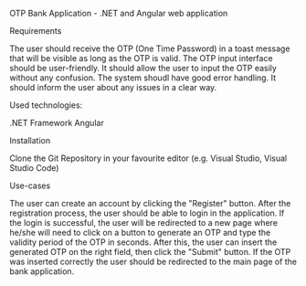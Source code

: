 OTP Bank Application - .NET and Angular web application

Requirements

The user should receive the OTP (One Time Password) in a toast message that will be visible as long as the OTP is valid.
The OTP input interface should be user-friendly. It should allow the user to input the OTP easily without any confusion.
The system shoudl have good error handling. It should inform the user about any issues in a clear way.

Used technologies:

.NET Framework
Angular


Installation 

Clone the Git Repository in your favourite editor (e.g. Visual Studio, Visual Studio Code)


Use-cases

The user can create an account by clicking the "Register" button.
After the registration process, the user should be able to login in the application.
If the login is successful, the user will be redirected to a new page where he/she will need to click on a button to generate an OTP and type the validity period of the OTP in seconds. After this, the user can insert the generated OTP on the right field, then click  the "Submit" button. If the OTP was inserted correctly the user should be redirected to the main page of the bank application.
